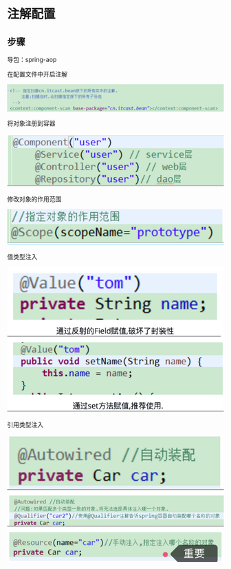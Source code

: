 # 注解配置

## 步骤

导包：spring-aop

在配置文件中开启注解

![](../../../.gitbook/assets/image%20%2893%29.png)

将对象注册到容器

![](../../../.gitbook/assets/image%20%2885%29.png)

修改对象的作用范围

![](../../../.gitbook/assets/image%20%28102%29.png)

值类型注入

![](../../../.gitbook/assets/image%20%2835%29.png)

引用类型注入 

![](../../../.gitbook/assets/image%20%2884%29.png)



